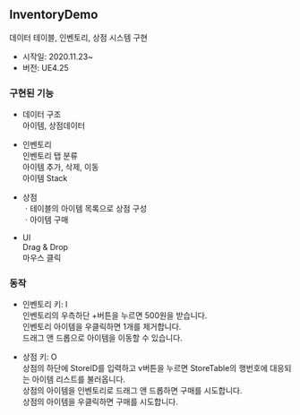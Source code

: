 ## InventoryDemo
데이터 테이블, 인벤토리, 상점 시스템 구현

* 시작일: 2020.11.23~
* 버전: UE4.25


### 구현된 기능
* 데이터 구조 <br/>
  아이템, 상점데이터<br/>

* 인벤토리<br/>
  인벤토리 탭 분류 <br/>
  아이템 추가, 삭제, 이동 <br/>
  아이템 Stack <br/>

* 상점<br/>
  ㆍ테이블의 아이템 목록으로 상점 구성 <br/> 
  ㆍ아이템 구매 <br/>

* UI <br/>
  Drag & Drop <br/>
  마우스 클릭 <br/>

### 동작
* 인벤토리 키: I <br/>
  인벤토리의 우측하단 +버튼을 누르면 500원을 받습니다. <br/>
  인벤토리 아이템을 우클릭하면 1개를 제거합니다. <br/>
  드래그 앤 드롭으로 아이템을 이동할 수 있습니다. <br/>

* 상점 키: O <br/>
  상점의 하단에 StoreID를 입력하고 v버튼을 누르면 StoreTable의 행번호에 대응되는 아이템 리스트를 불러옵니다. <br/>
  상점의 아이템을 인벤토리로 드래그 앤 드롭하면 구매를 시도합니다. <br/>
  상점의 아이템을 우클릭하면 구매를 시도합니다. <br/>
